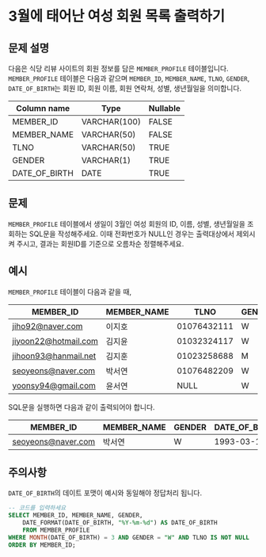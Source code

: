 # 3월에 태어난 여성 회원 목록 출력하기

## 문제 설명
다음은 식당 리뷰 사이트의 회원 정보를 담은 `MEMBER_PROFILE` 테이블입니다. `MEMBER_PROFILE` 테이블은 다음과 같으며 `MEMBER_ID`, `MEMBER_NAME`, `TLNO`, `GENDER`, `DATE_OF_BIRTH`는 회원 ID, 회원 이름, 회원 연락처, 성별, 생년월일을 의미합니다.

| Column name | Type | Nullable |
|-------------|------|----------|
| MEMBER_ID | VARCHAR(100) | FALSE |
| MEMBER_NAME | VARCHAR(50) | FALSE |
| TLNO | VARCHAR(50) | TRUE |
| GENDER | VARCHAR(1) | TRUE |
| DATE_OF_BIRTH | DATE | TRUE |

## 문제
`MEMBER_PROFILE` 테이블에서 생일이 3월인 여성 회원의 ID, 이름, 성별, 생년월일을 조회하는 SQL문을 작성해주세요. 이때 전화번호가 NULL인 경우는 출력대상에서 제외시켜 주시고, 결과는 회원ID를 기준으로 오름차순 정렬해주세요.

## 예시
`MEMBER_PROFILE` 테이블이 다음과 같을 때,

| MEMBER_ID           | MEMBER_NAME | TLNO         | GENDER | DATE_OF_BIRTH |
|---------------------|-------------|--------------|---------|----------------|
| jiho92@naver.com    | 이지호       | 01076432111  | W         | 1992-02-12         |
| jiyoon22@hotmail.com | 김지윤       | 01032324117 | W         | 1992-02-22         |
| jihoon93@hanmail.net | 김지훈       | 01023258688 | M        | 1993-02-23          |
| seoyeons@naver.com  | 박서연       | 01076482209  | W         | 1993-03-16         |
| yoonsy94@gmail.com   | 윤서연       | NULL            | W         | 1994-03-19         |

SQL문을 실행하면 다음과 같이 출력되어야 합니다.

| MEMBER_ID           | MEMBER_NAME | GENDER | DATE_OF_BIRTH |
|---------------------|-------------|---------|----------------|
| seoyeons@naver.com  | 박서연       | W         | 1993-03-16         |

## 주의사항
`DATE_OF_BIRTH`의 데이트 포맷이 예시와 동일해야 정답처리 됩니다.

```SQL
-- 코드를 입력하세요
SELECT MEMBER_ID, MEMBER_NAME, GENDER, 
    DATE_FORMAT(DATE_OF_BIRTH, "%Y-%m-%d") AS DATE_OF_BIRTH
    FROM MEMBER_PROFILE
WHERE MONTH(DATE_OF_BIRTH) = 3 AND GENDER = "W" AND TLNO IS NOT NULL
ORDER BY MEMBER_ID;
```